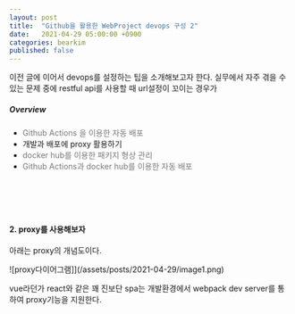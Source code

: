 ```yaml
---
layout: post
title:  "Github을 활용한 WebProject devops 구성 2"
date:   2021-04-29 05:00:00 +0900
categories: bearkim
published: false
---
```


이전 글에 이어서 devops를 설정하는 팁을 소개해보고자 한다. 실무에서 자주 겪을 수 있는 문제 중에 restful api를 사용할 때 url설정이 꼬이는 경우가 

##### Overview
- <span style="color:#777777">Github Actions 을 이용한 자동 배포</span>
- 개발과 배포에 proxy 활용하기
- <span style="color:#777777">docker hub를 이용한 패키지 형상 관리</span>
- <span style="color:#777777">Github Actions과 docker hub를 이용한 자동 배포</span>
  
# &nbsp;
#### 2. proxy를 사용해보자

아래는 proxy의 개념도이다.

![proxy다이어그램]](/assets/posts/2021-04-29/image1.png)

vue라던가 react와 같은 꽤 진보단 spa는 개발환경에서 webpack dev server를 통하여 proxy기능을 지원한다.

# &nbsp;
